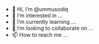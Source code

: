 - 👋 Hi, I’m @ummusodiq
- 👀 I’m interested in ...
- 🌱 I’m currently learning ...
- 💞️ I’m looking to collaborate on ...
- 📫 How to reach me ...

<!---
ummusodiq/ummusodiq is a ✨ special ✨ repository because its `README.md` (this file) appears on your GitHub profile.
You can click the Preview link to take a look at your changes.
--->
